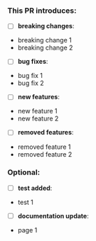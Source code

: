 ### This PR introduces:

- [ ] **breaking changes**:

<!-- Fix or feature that would cause existing functionality to not work as expected. -->

- breaking change 1
- breaking change 2

- [ ] **bug fixes**:

<!-- Non-breaking change which fixes an issue. -->

- bug fix 1
- bug fix 2

- [ ] **new features**:

<!-- Non-breaking change which adds functionality. -->

- new feature 1
- new feature 2

- [ ] **removed features**:

<!-- Non-breaking change which adds functionality. -->

- removed feature 1
- removed feature 2

### Optional:

- [ ] **test added**:

- test 1

- [ ] **documentation update**:

- page 1
